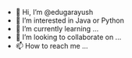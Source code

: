 - 👋 Hi, I’m @edugarayush
- 👀 I’m interested in Java or Python
- 🌱 I’m currently learning ...
- 💞️ I’m looking to collaborate on ...
- 📫 How to reach me ...

<!---
edugarayush/edugarayush is a ✨ special ✨ repository because its `README.md` (this file) appears on your GitHub profile.
You can click the Preview link to take a look at your changes.
--->
